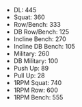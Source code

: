 * DL: 445
*  Squat: 360
*  Row/Bench: 333
*  DB Row/Bench: 125
*  Incline Bench: 270
*  Incline DB Bench: 105
*  Military: 260
*  DB Military: 100
*  Push Up: 89
*  Pull Up: 28
*  1RPM Squat: 740
*  1RPM Row: 600
*  1RPM Bench: 555
